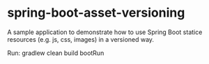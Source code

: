 # spring-boot-asset-versioning
A sample application to demonstrate how to use Spring Boot statice resources (e.g. js, css, images) in a versioned way.

Run: gradlew clean build bootRun
